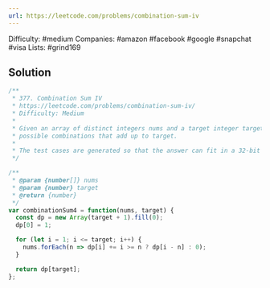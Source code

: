 ```yaml
---
url: https://leetcode.com/problems/combination-sum-iv
---
```


Difficulty: #medium
Companies: #amazon #facebook #google #snapchat #visa
Lists: #grind169

## Solution

```javascript
/**
 * 377. Combination Sum IV
 * https://leetcode.com/problems/combination-sum-iv/
 * Difficulty: Medium
 *
 * Given an array of distinct integers nums and a target integer target, return the number of
 * possible combinations that add up to target.
 *
 * The test cases are generated so that the answer can fit in a 32-bit integer.
 */

/**
 * @param {number[]} nums
 * @param {number} target
 * @return {number}
 */
var combinationSum4 = function(nums, target) {
  const dp = new Array(target + 1).fill(0);
  dp[0] = 1;

  for (let i = 1; i <= target; i++) {
    nums.forEach(n => dp[i] += i >= n ? dp[i - n] : 0);
  }

  return dp[target];
};

```
